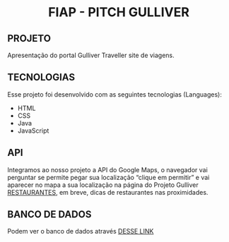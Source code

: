 <h1 align="center"> FIAP - PITCH GULLIVER </h1>

## PROJETO
Apresentação do portal Gulliver Traveller site de viagens.

## TECNOLOGIAS
Esse projeto foi desenvolvido com as seguintes tecnologias (Languages):
- HTML 
- CSS
- Java
- JavaScript

## API
Integramos ao nosso projeto a API do Google Maps, o navegador vai perguntar se permite pegar sua localização “clique em permitir” e vai aparecer no mapa a sua localização na página do Projeto Gulliver [RESTAURANTES](https://github.com/samysuki1/Gulliver_Pitch/blob/main/src/Restaurantes.html), em breve, dicas de restaurantes nas proximidades.

## BANCO DE DADOS
Podem ver o banco de dados através [DESSE LINK](https://github.com/samysuki1/Gulliver_Pitch/tree/main/Java)
